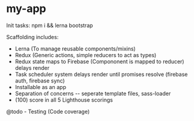 # my-app
Init tasks:
  npm i && lerna bootstrap

Scaffolding includes:
  * Lerna (To manage reusable components/mixins)
  * Redux (Generic actions, simple reducers to act as types)
  * Redux state maps to Firebase (Compononent is mapped to reducer) delays render
  * Task scheduler system delays render until promises resolve (firebase auth, firebase sync)
  * Installable as an app
  * Separation of concerns -- seperate template files, sass-loader
  * (100) score in all 5 Lighthouse scorings

  @todo
    - Testing (Code coverage)
